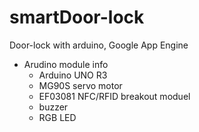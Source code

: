 # smartDoor-lock
 Door-lock with arduino, Google App Engine

* Arudino module info
  * Arduino UNO R3
  * MG90S servo motor
  * EF03081 NFC/RFID breakout moduel
  * buzzer
  * RGB LED
